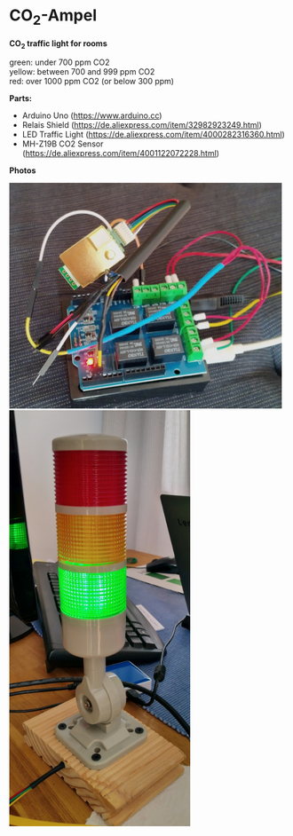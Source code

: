 # CO<sub>2</sub>-Ampel
**CO<sub>2</sub> traffic light for rooms**

green: under 700 ppm CO2 \
yellow: between 700 and 999 ppm CO2 \
red: over 1000 ppm CO2 (or below 300 ppm) 

**Parts:**
- Arduino Uno (https://www.arduino.cc)
- Relais Shield (https://de.aliexpress.com/item/32982923249.html)
- LED Traffic Light (https://de.aliexpress.com/item/4000282316360.html)
- MH-Z19B CO2 Sensor (https://de.aliexpress.com/item/4001122072228.html)

**Photos**

![CO2-Ampel Arduino Uno with Shield and Sensor](CO2-Ampel1.png)\
![CO2-Ampel Traffic Light](CO2-Ampel2.png)
